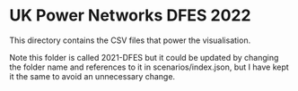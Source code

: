 # UK Power Networks DFES 2022

This directory contains the CSV files that power the visualisation.

Note this folder is called 2021-DFES but it could be updated by changing the folder name and references to it in scenarios/index.json, but I have kept it the same to avoid an unnecessary change.

